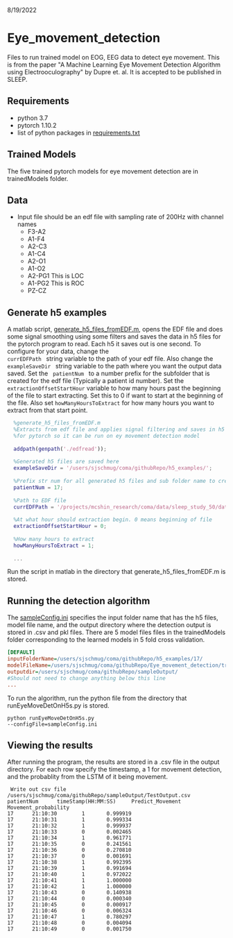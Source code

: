 8/19/2022

# Eye_movement_detection
Files to run trained model on EOG, EEG data to detect eye movement. This is from the paper "A Machine Learning Eye Movement Detection Algorithm using Electrooculography" by Dupre et. al. It is accepted to be published in SLEEP.

## Requirements
- python 3.7
- pytorch 1.10.2
- list of python packages in [requirements.txt](https://github.com/smudge1872/Eye_movement_detection/blob/main/requirements.txt)

## Trained Models
The five trained pytorch models for eye movement detection are in trainedModels folder.

## Data
- Input file should be an edf file with sampling rate of 200Hz with channel names
  - F3-A2
  - A1-F4
  - A2-C3
  - A1-C4
  - A2-O1
  - A1-O2
  - A2-PG1  This is LOC
  - A1-PG2  This is ROC
  - PZ-CZ
  
## Generate h5 examples
A matlab script, [generate_h5_files_fromEDF.m](https://github.com/smudge1872/Eye_movement_detection/blob/main/code/exampleGeneration/generate_h5_files_fromEDF.m), opens the EDF file and does some signal smoothing using some filters and saves the data in h5 files for the pytorch program to read. Each h5 it saves out is one second. To configure for your data, change the <code> currEDFPath </code> string variable to the path of your edf file. Also change the <code> exampleSaveDir </code> string variable to the path where you want the output data saved. Set the <code> patientNum </code> to a number prefix for the subfolder that is created for the edf file (Typically a patient id number).  Set the <code>extractionOffsetStartHour</code> variable to how many hours past the beginning of the file to start extracting. Set this to 0 if want to start at the beginning of the file. Also set <code>howManyHoursToExtract</code> for how many hours you want to extract from that start point.

```matlab
  %generate_h5_files_fromEDF.m
  %Extracts from edf file and applies signal filtering and saves in h5 format
  %for pytorch so it can be run on ey movement detection model
  
  addpath(genpath('./edfread'));
  
  %Generated h5 files are saved here
  exampleSaveDir = '/users/sjschmug/coma/githubRepo/h5_examples/';
  
  %Prefix str num for all generated h5 files and sub folder name to create
  patientNum = 17; 
  
  %Path to EDF file
  currEDFPath = '/projects/mcshin_research/coma/data/sleep_study_50/data/17/EX6X7PHEZ99S3PGO.edf';
  
  %At what hour should extraction begin. 0 means beginning of file
  extractionOffsetStartHour = 0;
    
  %How many hours to extract
  howManyHoursToExtract = 1;
  
  ...
```

Run the script in matlab in the directory that generate_h5_files_fromEDF.m is stored.

## Running the detection algorithm
 The [sampleConfig.ini](https://github.com/smudge1872/Eye_movement_detection/blob/main/code/pytorchAlgorithm/sampleConfig.ini) specifies the input folder name that has the h5 files, model file name, and the output directory where the detection output is stored in .csv and pkl files. There are 5 model files files in the trainedModels folder corresponding to the learned models in 5 fold cross validation.
 ```ini
 [DEFAULT]
inputFolderName=/users/sjschmug/coma/githubRepo/h5_examples/17/	
modelFileName=/users/sjschmug/coma/githubRepo/Eye_movement_detection/trainedModels/fold_4_twoLayer_model_00029.pt
outputdir=/users/sjschmug/coma/githubRepo/sampleOutput/
#Should not need to change anything below this line
...
```
To run the algorithm, run the python file from the directory that runEyeMoveDetOnH5s.py is stored.

<code>python runEyeMoveDetOnH5s.py --configFile=sampleConfig.ini</code>

## Viewing the results
After running the program, the results are stored in a .csv file in the output directory. For each row specify the timestamp, a 1 for movement detection, and the probablity from the LSTM of it being movement.
```
 Write out csv file /users/sjschmug/coma/githubRepo/sampleOutput/TestOutput.csv
patientNum      timeStamp(HH:MM:SS)     Predict_Movement        Movement_probability
17      21:10:30        1       0.999919
17      21:10:31        1       0.999334
17      21:10:32        1       0.999937
17      21:10:33        0       0.002465
17      21:10:34        1       0.961771
17      21:10:35        0       0.241561
17      21:10:36        0       0.270810
17      21:10:37        0       0.001691
17      21:10:38        1       0.992395
17      21:10:39        1       0.991694
17      21:10:40        1       0.972022
17      21:10:41        1       1.000000
17      21:10:42        1       1.000000
17      21:10:43        0       0.140938
17      21:10:44        0       0.000340
17      21:10:45        0       0.000917
17      21:10:46        0       0.006324
17      21:10:47        1       0.780297
17      21:10:48        0       0.004094
17      21:10:49        0       0.001750
 
```
